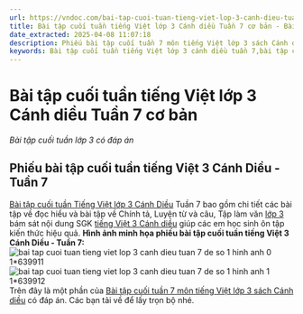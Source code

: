 ```yaml
---
url: https://vndoc.com/bai-tap-cuoi-tuan-tieng-viet-lop-3-canh-dieu-tuan-7-co-ban-305506
title: Bài tập cuối tuần tiếng Việt lớp 3 Cánh diều Tuần 7 cơ bản - Bài tập cuối tuần lớp 3 có đáp án - VnDoc.com
date_extracted: 2025-04-08 11:07:18
description: Phiếu bài tập cuối tuần 7 môn tiếng Việt lớp 3 sách Cánh diều có đáp án tổng hợp nhiều dạng bài tập khác nhau giúp các em nâng cao những kỹ năng làm bài thi hiệu quả.
keywords: Bài tập cuối tuần tiếng Việt lớp 3 cánh diều tuần 7,bài tập cuối tuần tiếng việt 3 tuần 7,bài tập cuối tuần môn tiếng việt lớp 3 cánh diều tuần 7,bài tập cuối tuần tiếng việt lớp 3 sách cánh diều tuần 7,bài tập cuối tuần 7 môn tiếng việt lớp 3 cánh diều,bài tập cuối tuần 7 tiếng việt 3 cánh diều,bài tập tiếng việt lớp 3 tuần 7,phiếu bài tập tiếng việt lớp 3 tuần 7,đề tiếng việt lớp 3 tuần 7
---
```


# Bài tập cuối tuần tiếng Việt lớp 3 Cánh diều Tuần 7 cơ bản
 _Bài tập cuối tuần lớp 3 có đáp án_
## **Phiếu bài tập cuối tuần tiếng Việt 3 Cánh Diều - Tuần 7**
[Bài tập cuối tuần Tiếng Việt lớp 3 Cánh Diều](<https://vndoc.com/bai-tap-cuoi-tuan-lop-3-mon-tieng-viet-canh-dieu>) Tuần 7 bao gồm chi tiết các bài tập về đọc hiểu và bài tập về Chính tả, Luyện từ và câu, Tập làm văn [lớp 3](<https://vndoc.com/tai-lieu-hoc-tap-lop3>) bám sát nội dung SGK [tiếng Việt 3 Cánh diều](<https://vndoc.com/tieng-viet-lop-3-cd-tap2>) giúp các em học sinh ôn tập kiến thức hiệu quả.
**Hình ảnh minh họa phiếu bài tập cuối tuần tiếng Việt 3 Cánh Diều - Tuần 7:**
![bai tap cuoi tuan tieng viet lop 3 canh dieu tuan 7 de so 1 hinh anh 0 1*639911](https://i.vdoc.vn/data/image/2024/10/29/bai-tap-cuoi-tuan-tieng-viet-lop-3-canh-dieu-tuan-7-de-so-1-hinh-anh-0-1.jpg)![bai tap cuoi tuan tieng viet lop 3 canh dieu tuan 7 de so 1 hinh anh 1 1*639912](https://i.vdoc.vn/data/image/2024/10/29/bai-tap-cuoi-tuan-tieng-viet-lop-3-canh-dieu-tuan-7-de-so-1-hinh-anh-1-1.jpg)
Trên đây là một phần của [Bài tập cuối tuần 7 môn tiếng Việt lớp 3 sách Cánh diều](<https://vndoc.com/bai-tap-cuoi-tuan-tieng-viet-lop-3-canh-dieu-tuan-7-co-ban-305506>) có đáp án. Các bạn tải về để lấy trọn bộ nhé.
